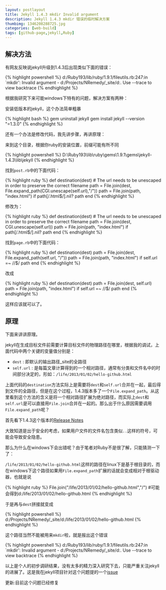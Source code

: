 ```yaml
---
layout: postlayout
title: Jekyll 1.4.3 mkdir Invalid argument
description: Jekyll 1.4.3 mkdir 错误的临时解决方案
thumbimg: 1346208288725.jpg
categories: [web-build]
tags: [github-page,jekyll,Ruby]
---
```


## 解决方法

有网友反映说jekyll升级到1.4.3后出现类似下面的错误：

{% highlight powershell %}
d:/Ruby193/lib/ruby/1.9.1/fileutils.rb:247:in `mkdir': Invalid argument -  d:/Projects/NRemedy/_site/d:. Use --trace to view backtrace
{% endhighlight %}

根据我研究下来可能windows下特有的问题，解决方案有两种：

安装低版本的jekyll，这个办法简单粗暴

{% highlight bash %}
gem uninstall jekyll
gem install jekyll --version "=1.3.0"
{% endhighlight %}

还有一个办法是修改代码，我先讲步骤，再讲原理：

来到这个目录，根据你ruby的安装位置，前缀可能有所不同

{% highlight powershell %}
D:\Ruby193\lib\ruby\gems\1.9.1\gems\jekyll-1.4.3\lib\jekyll
{% endhighlight %}

找到`post.rb`中的下面代码：

{% highlight ruby %}
def destination(dest)
	# The url needs to be unescaped in order to preserve the correct filename
	path = File.join(dest, File.expand_path(CGI.unescape(self.url),"/"))
	path = File.join(path, "index.html") if path[/\.html$/].nil?
	path
end
{% endhighlight %}


修改为：

{% highlight ruby %}
def destination(dest)
	# The url needs to be unescaped in order to preserve the correct filename
	path = File.join(dest, CGI.unescape(self.url))
	path = File.join(path, "index.html") if path[/\.html$/].nil?
	path
end
{% endhighlight %}


找到`page.rb`中的下面代码：

{% highlight ruby %}
def destination(dest)
	path = File.join(dest, File.expand_path(self.url, "/"))
	path = File.join(path, "index.html") if self.url =~ /\/$/
	path
end
{% endhighlight %}

改成

{% highlight ruby %}
def destination(dest)
	path = File.join(dest, self.url)
	path = File.join(path, "index.html") if self.url =~ /\/$/
	path
end
{% endhighlight %}

这样应该就可以了。

## 原理

下面来讲讲原理。

jekyll在生成目标文件前需要计算目标文件的物理路径在哪里，根据我的调试，上面代码中两个关键的变量值分别是：

- `dest` : 即默认的输出路径_site的全路径
- `self.url` : 是每篇文章计算得到的一个相对路径，通常有分类和文件名中的时间部分决定的，形如：`/life/2013/01/02/hello-github.html`

上面代码的`destination`方法实际上是需要将`dest`和`self.url`合并在一起，最后得到文件的全路径，但是在这个过程，1.4.3版本多了一个`File.expand_path`。从这里看到这个方法的含义是将一个相对路径扩展为绝对路径，而实际上`dest`和`self.url`是可以直接用`File.join`合并在一起的。那么出于什么原因需要调用`File.expand_path`呢？

首先看下1.4.3这个版本的[Release Notes](http://jekyllrb.com/news/2014/01/14/jekyll-1-4-3-released/)

大致知道是出于安全的考虑，如果用户文件的文件名包含类似`..`这样的符号，可能会导致安全隐患。

那么为什么在windows下会出错呢？由于笔者对Ruby不是很了解，只能猜测一下了：

`/life/2013/01/02/hello-github.html`这样的路径在linux下是基于根目录的，而在windows下这个路径如果用`File.expand_path`扩展的话就会变成相对于根驱动器，也就是说

{% highlight ruby %}
File.join("/life/2013/01/02/hello-github.html","/") #可能会得到d:/life/2013/01/02/hello-github.html
{% endhighlight %}

于是再与`dest`拼接就变成

{% highlight powershell %}
d:/Projects/NRemedy/_site/d:/life/2013/01/02/hello-github.html
{% endhighlight %}

这个路径当然不能被用来`mkdir`啦，就是报出这个错误

{% highlight powershell %}
d:/Ruby193/lib/ruby/1.9.1/fileutils.rb:247:in `mkdir': Invalid argument -  d:/Projects/NRemedy/_site/d:. Use --trace to view backtrace
{% endhighlight %}

以上是个人的初步调研结果，没有太多的精力深入研究下去，只能严重关注jekyll的进展了。这是我在jekyll项目针对这个问题提的一个[issue](https://github.com/jekyll/jekyll/issues/1986)

更新:目前这个问题已经修复